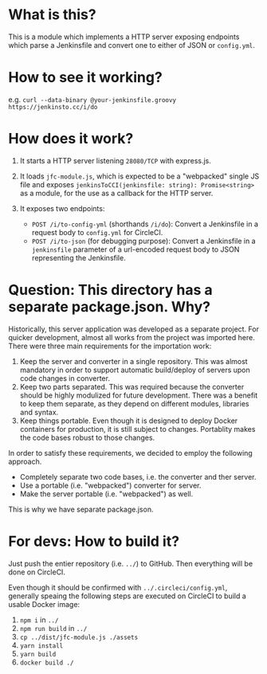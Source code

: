 # What is this?

This is a module which implements a HTTP server exposing endpoints which parse a Jenkinsfile and convert one to either of JSON or `config.yml`.

# How to see it working?

e.g. `curl --data-binary @your-jenkinsfile.groovy https://jenkinsto.cc/i/do`

# How does it work?

1. It starts a HTTP server listening `28080/TCP` with express.js.
2. It loads `jfc-module.js`, which is expected to be a "webpacked" single JS file and exposes `jenkinsToCCI(jenkinsfile: string): Promise<string>` as a module, for the use as a callback for the HTTP server.
3. It exposes two endpoints:

    - `POST /i/to-config-yml` (shorthands `/i/do`): Convert a Jenkinsfile in a request body to `config.yml` for CircleCI.
    - `POST /i/to-json` (for debugging purpose): Convert a Jenkinsfile in a `jenkinsfile` parameter of a url-encoded request body to JSON representing the Jenkinsfile.

# Question: This directory has a separate package.json. Why?

Historically, this server application was developed as a separate project. For quicker development, almost all works from the project was imported here.
There were three main requirements for the importation work:

1. Keep the server and converter in a single repository. This was almost mandatory in order to support automatic build/deploy of servers upon code changes in converter.
2. Keep two parts separated. This was required because the converter should be highly modulized for future development. There was a benefit to keep them separate, as they depend on different modules, libraries and syntax.
3. Keep things portable. Even though it is designed to deploy Docker containers for production, it is still subject to changes. Portablity makes the code bases robust to those changes.

In order to satisfy these requirements, we decided to employ the following approach.

-   Completely separate two code bases, i.e. the converter and ther server.
-   Use a portable (i.e. "webpacked") converter for server.
-   Make the server portable (i.e. "webpacked") as well.

This is why we have separate package.json.

# For devs: How to build it?

Just push the entier repository (i.e. `../`) to GitHub. Then everything will be done on CircleCI.

Even though it should be confirmed with `../.circleci/config.yml`, generally speaing the following steps are executed on CircleCI to build a usable Docker image:

1. `npm i` in `../`
2. `npm run build` in `../`
3. `cp ../dist/jfc-module.js ./assets`
4. `yarn install`
5. `yarn build`
6. `docker build ./`
